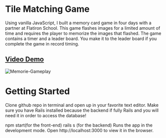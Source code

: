 # Tile Matching Game

Using vanilla JavaScript, I built a memory card game in four days with a partner at Flatiron School. This game flashes images for a limited amount of time and requires the player to memorize the images that flashed. The game contains a timer and a leader board. You make it to the leader board if you complete the game in record timing. 

## [Video Demo](https://youtu.be/7o0TBLn79EQ)

![Memorie-Gameplay](/images/memorie-easy.gif)

# Getting Started 
Clone github repo in terminal and open up in your favorite text editor. Make sure you have Rails installed because the backend if fully Rails and you will need it in order to access the database!

npm start(for the front-end)
rails s (for the backend)
Runs the app in the development mode.
Open http://localhost:3000 to view it in the browser.





